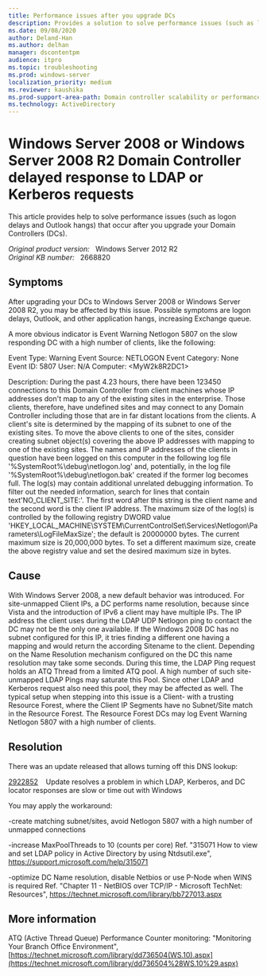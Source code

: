 ```yaml
---
title: Performance issues after you upgrade DCs
description: Provides a solution to solve performance issues (such as logon delays and Outlook hangs) that occur after you upgrade your Domain Controllers (DCs).
ms.date: 09/08/2020
author: Deland-Han
ms.author: delhan
manager: dscontentpm
audience: itpro
ms.topic: troubleshooting
ms.prod: windows-server
localization_priority: medium
ms.reviewer: kaushika
ms.prod-support-area-path: Domain controller scalability or performance (including LDAP)
ms.technology: ActiveDirectory
---
```

# Windows Server 2008 or Windows Server 2008 R2 Domain Controller delayed response to LDAP or Kerberos requests

This article provides help to solve performance issues (such as logon delays and Outlook hangs) that occur after you upgrade your Domain Controllers (DCs).

_Original product version:_ &nbsp; Windows Server 2012 R2  
_Original KB number:_ &nbsp; 2668820

## Symptoms

After upgrading your DCs to Windows Server 2008 or Windows Server 2008 R2, you may be affected by this issue. Possible symptoms are logon delays, Outlook, and other application hangs, increasing Exchange queue.

A more obvious indicator is Event Warning Netlogon 5807 on the slow responding DC with a high number of clients, like the following:

Event Type: Warning
Event Source: NETLOGON
Event Category: None
Event ID: 5807
User: N/A
Computer: \<MyW2k8R2DC1> 

Description:
During the past 4.23 hours, there have been 123450 connections to this Domain Controller from client machines whose IP addresses don't map to any of the existing sites in the enterprise. Those clients, therefore, have undefined sites and may connect to any Domain Controller including those that are in far distant locations from the clients. A client's site is determined by the mapping of its subnet to one of the existing sites. To move the above clients to one of the sites, consider creating subnet object(s) covering the above IP addresses with mapping to one of the existing sites. The names and IP addresses of the clients in question have been logged on this computer in the following log file '%SystemRoot%\debug\netlogon.log' and, potentially, in the log file '%SystemRoot%\debug\netlogon.bak' created if the former log becomes full. The log(s) may contain additional unrelated debugging information. To filter out the needed information, search for lines that contain text'NO_CLIENT_SITE:'. The first word after this string is the client name and the second word is the client IP address. The maximum size of the log(s) is controlled by the following registry DWORD value 'HKEY_LOCAL_MACHINE\SYSTEM\CurrentControlSet\Services\Netlogon\Parameters\LogFileMaxSize'; the default is 20000000 bytes. The current maximum size is 20,000,000 bytes. To set a different maximum size, create the above registry value and set the desired maximum size in bytes. 

## Cause

With Windows Server 2008, a new default behavior was introduced. For site-unmapped Client IPs, a DC performs name resolution, because since Vista and the introduction of IPv6 a client may have multiple IPs. The IP address the client uses during the LDAP UDP Netlogon ping to contact the DC may not be the only one available. If the Windows 2008 DC has no subnet configured for this IP, it tries finding a different one having a mapping and would return the according Sitename to the client.
Depending on the Name Resolution mechanism configured on the DC this name resolution may take some seconds. During this time, the LDAP Ping request holds an ATQ Thread from a limited ATQ pool. A high number of such site-unmapped LDAP Pings may saturate this Pool. Since other LDAP and Kerberos request also need this pool, they may be affected as well.
The typical setup when stepping into this issue is a Client- with a trusting Resource Forest, where the Client IP Segments have no Subnet/Site match in the Resource Forest. The Resource Forest DCs may log Event Warning Netlogon 5807 with a high number of clients.

## Resolution

There was an update released that allows turning off this DNS lookup:

[2922852](https://support.microsoft.com/help/2922852)    Update resolves a problem in which LDAP, Kerberos, and DC locator responses are slow or time out with Windows

You may apply the workaround:

-create matching subnet/sites, avoid Netlogon 5807 with a high number of unmapped connections

-increase MaxPoolThreads to 10 (counts per core)
Ref. "315071 How to view and set LDAP policy in Active Directory by using Ntdsutil.exe", https://support.microsoft.com/help/315071

-optimize DC Name resolution, disable Netbios or use P-Node when WINS is required
Ref. "Chapter 11 - NetBIOS over TCP/IP - Microsoft TechNet: Resources", https://technet.microsoft.com/library/bb727013.aspx

## More information

ATQ (Active Thread Queue) Performance Counter monitoring:
"Monitoring Your Branch Office Environment", [https://technet.microsoft.com/library/dd736504(WS.10).aspx](https://technet.microsoft.com/library/dd736504%28WS.10%29.aspx)
